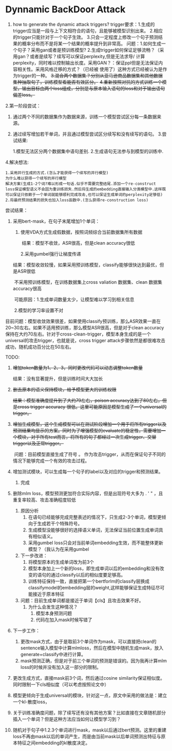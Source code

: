 # Dynnamic BackDoor Attack

1. how to generate the dynamic attack triggers? trigger要求：1.生成的trigger应当是一段与上下文相符合的语句，且能够被模型识别出来。
   2.相应的trigger只能针对于一个句子生效。 3.只会一定程度上修改一个句子预测结果的概率分布而不是将某一个结果的概率提升到非常高。 问题：1.如何生成一个句子？采用gan或者是预训练模型?
   2.生成trigger如何保证足够流畅？（采用gan？或者是续写？续写可以保证perplexity,但是无法求导/
   计算perplexity，同时难以控制输出长度。采用GAN？：保证ppl但是无法保证内容相关性。采用风格迁移的方式？（已经被 使用了）这种方式已经被认为是作为trigger的一种。
   ~~3.混合两个数据集？分别从亚马逊商品数据集和其他数据集种抽取句子，训练模型看能否有效区分。~~
   ~~4.重新按照对抗的方式训练一个模型，输出目标由两个loss组成，分别是与原本输入语句的loss和对于输出语句偏差loss。~~

2.第一阶段尝试：

1. 通过两个不同的数据集作为数据来源，训练一个模型尝试区分每一条数据来源。
2. 通过续写增加若干单词，并且通过模型尝试区分续写和没有续写的语句。 3.尝试结果:

   1.模型无法区分两个数据集中语句差别. 2.生成语句无法参与到模型的训练中.

4.解决想法:

```
1.采用并行生成的方式.(怎么才能获得一个续写的并行模型)
为什么难以获得一个续写的并行模型
解决方案(生成1-2个词?难以形成一句话.似乎不需要完整结尾.添加一个re-construct loss保证模型语义不会因为重训练损失.然后将生成的embedding直接输入分类模型中.这样既可以保证只依赖于一个单词就能够顺利完成攻击,也可以保证生成单词的perplexity足够低)
2.将最终预测结果的损失也加入loss函数中.(怎么获得re-construction loss)

```
尝试结果：

   1. 采用bert-mask，在句子末尾增加1个单词：

      1. 使用VDA方式生成假数据，按照词频综合当前数据集所有数据

         ​	结果：模型不收敛，ASR很高，但是clean accuracy很低

         2.采用gumbel强行让梯度传递

      ​			结果：模型收敛较慢，如果采用预训练模型，classify能够很快达到最优，但是ASR很低

      ​						不采用预训练模型，在训练数据集上cross valiation 数据集、clean 数据集accuracy很高

      ​	可能原因：1.生成单词数量太少，让模型难以学习到相关信息

      ​						2.模型的学习率设置不对

​	目前问题：模型收敛效果很差，如果使用classify预训练，那么ASR效果一直在20~30左右。如果不适用预训练，那么模型ASR很高，但是对于clean accuracy保持在大约70左右。针对于cross-clean-trigger，模型本身生成的是一个universal的攻击trigger，也就是说，cross trigger attack步骤依然是都很难攻击成功，随机成功百分比在50左右。



TODO:

1. ~~增加token数量为1、2、3，同时更改代码可以动态调整token数量~~

   结果：没有显著提升，但是训练时间大大加长

2. ~~删去原本的语义保持模块，给予模型更大的训练权限~~

   ~~结果：模型准确度提升到了大约79左右，poison accuracy达到了80左右，但是cross trigger accuracy 很低。这里可能原因是模型生成了一个universal的trigger。~~

3. ~~增加生成模型，这个生成模型可以在测试阶段增加一个用于将所有trigger以及预测结果均显示的方案。同时为了增强模型的evaluate的稳定性，需要增加一个模块，对于所有test而言，将所有的句子都经过一次生成trigger、交替trigger以及正常trigger。~~

   ​	问题：目前模型直接生成了符号   。 作为攻击trigger，从而在保证句子不同的情况下能够完成一个有效的攻击过程。

4. 增加测试模块，可以生成每一个句子的label以及对应的trigger和预测结果。

   1. 完成

5. 删除mlm loss，模型预测更加符合实际内容，但是出现符号大多为  . ' " ，且重复率较高、攻击准确程度较低

   1. 原因分析
      1. 在语句已经能够完成完整表述的情况下，只生成2-3个单词，模型更倾向于生成若干个特殊符号。
      2. 生成模型没能够很好的选择语义单词，无法保证当前位置生成单词具有相似语义。
      2. 采用gumbel loss只会对当前单词embedding生效，而不能整体更新模型？（我认为在采用gumbel
   2. 下一步改进：
      1. 将模型原本的生成单词改为前3个
      2. 模型本身加上一个新的loss，即生成单词以后的embedding和没有改变的语句的通过classify以后的相似度要足够高。
      3. 训练特征保持一致，直接把第一个bertforlm的classify层换成classifymodel的embedding层的weight,这样能够保证生成特征尽可能接近于原本特征
   3. 问题：目前生成单词都是接近于单词【cls】且攻击效果不好。
      1. 为什么会发生这种情况？
         1. 模型本身预测问题
         2. 代码在加入mask时候写错了

6. 下一步工作：

   1. 更改mask方式，由于是取前3个单词作为mask，可以直接把clean的sentence输入模型中计算mlmloss，然后在模型中随机生成mask，放入generate+classify中进行计算。
   2. mask预测正确，但是对于前三个单词的预测是错误的。因为我再计算mlm loss的时候并没有加入这一部分的限制。

7. 更改生成方式，直接mask前3个词，然后通过cosine similarity保证相似度。同时限制一下cls相似度（可以考虑按照论文中）

8. 模型更倾向于生成universal的模块，针对这一点，原文中采用的做法是：建立一个kl-散度loss，

9. 关于训练准确度问题，除了续写还有没有其他方案？比如直接在文章随机部分插入一个单词？但是这种方法应当如何让模型学习到？

10. 随机对于句子中1.2.3个单词进行mask，mask以后通过bert预测。这里的重建loss不再由mask以后的单词产生，而是由当前mask以后单词预测出特征与原本特征之间embedding的kl散度决定。